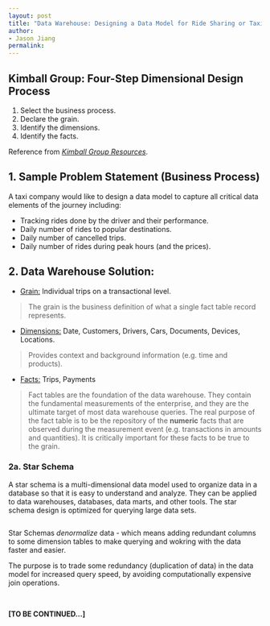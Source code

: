 ```yaml
---
layout: post
title: "Data Warehouse: Designing a Data Model for Ride Sharing or Taxi Services"
author:
- Jason Jiang
permalink: 
---
```


## Kimball Group: Four-Step Dimensional Design Process
1. Select the business process.
2. Declare the grain.
3. Identify the dimensions.
4. Identify the facts. 

Reference from <em><a href="https://www.kimballgroup.com/data-warehouse-business-intelligence-resources/kimball-techniques/dimensional-modeling-techniques/four-4-step-design-process/" target="_blank">Kimball Group Resources</a></em>.

## 1. Sample Problem Statement (Business Process)
A taxi company would like to design a data model to capture all critical data elements of the journey including:
- Tracking rides done by the driver and their performance.
- Daily number of rides to popular destinations.
- Daily number of cancelled trips.
- Daily number of rides during peak hours (and the prices).

## 2. Data Warehouse Solution:
- <u>Grain:</u> Individual trips on a transactional level.
>The grain is the business definition of what a single fact table record represents.

- <u>Dimensions:</u> Date, Customers, Drivers, Cars, Documents, Devices, Locations.
> Provides context and background information (e.g. time and products).

- <u>Facts:</u> Trips, Payments
> Fact tables are the foundation of the data warehouse. They contain the fundamental measurements of the enterprise, and they are the ultimate target of most data warehouse queries. The real purpose of the fact table is to be the repository of the **numeric** facts that are observed during the measurement event (e.g. transactions in amounts and quantities). It is critically important for these facts to be true to the grain.

### 2a. Star Schema
A star schema is a multi-dimensional data model used to organize data in a database so that it is easy to understand and analyze. They can be applied to data warehouses, databases, data marts, and other tools. The star schema design is optimized for querying large data sets. 

<img src="https://www.researchgate.net/publication/277060637/figure/fig2/AS:359444044107779@1462709546739/The-retail-sales-star-schema-example-from-Kimball-02.png" alt="">

Star Schemas *denormalize* data - which means adding redundant columns to some dimension tables to make querying and wokring with the data faster and easier. 

The purpose is to trade some redundancy (duplication of data) in the data model for increased query speed, by avoiding computationally expensive join operations.


<br>

**[TO BE CONTINUED...]**